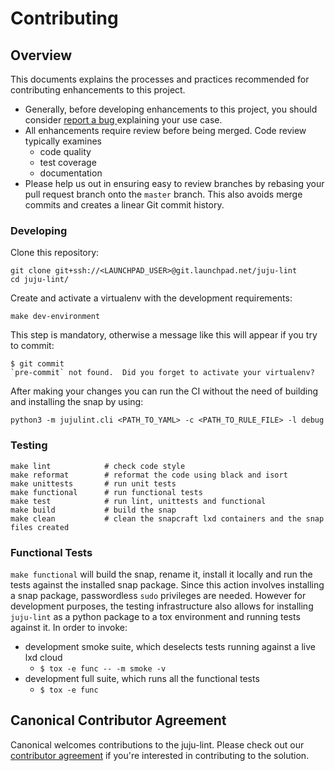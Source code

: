 # Contributing

## Overview

This documents explains the processes and practices recommended for contributing enhancements to
this project.

- Generally, before developing enhancements to this project, you should consider [report a bug
  ](https://bugs.launchpad.net/juju-lint) explaining your use case.
- All enhancements require review before being merged. Code review typically examines
  - code quality
  - test coverage
  - documentation
- Please help us out in ensuring easy to review branches by rebasing your pull request branch onto
  the `master` branch. This also avoids merge commits and creates a linear Git commit history.

### Developing

Clone this repository:
```shell
git clone git+ssh://<LAUNCHPAD_USER>@git.launchpad.net/juju-lint
cd juju-lint/
```

Create and activate a virtualenv with the development requirements:

```shell
make dev-environment
```

This step is mandatory, otherwise a message like this will appear if you try to commit:

```shell
$ git commit
`pre-commit` not found.  Did you forget to activate your virtualenv?
```

After making your changes you can run the CI without the need of building and installing the snap by using:

```shell
python3 -m jujulint.cli <PATH_TO_YAML> -c <PATH_TO_RULE_FILE> -l debug
```


### Testing

```shell
make lint            # check code style
make reformat        # reformat the code using black and isort
make unittests       # run unit tests
make functional      # run functional tests
make test            # run lint, unittests and functional
make build           # build the snap
make clean           # clean the snapcraft lxd containers and the snap files created
```
### Functional Tests

`make functional` will build the snap, rename it, install it locally and run the tests against the installed snap package. Since this action involves installing a snap package, passwordless `sudo` privileges are needed.
However for development purposes, the testing infrastructure also allows for installing `juju-lint` as a python package to a tox environment
and running tests against it.
In order to invoke:
- development smoke suite, which deselects tests running against a live lxd cloud
  - `$ tox -e func -- -m smoke -v`
- development full suite, which runs all the functional tests
  - `$ tox -e func`


## Canonical Contributor Agreement

Canonical welcomes contributions to the juju-lint. Please check out our [contributor agreement](https://ubuntu.com/legal/contributors) if you're interested in contributing to the solution.
